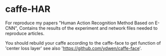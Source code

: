 # caffe-HAR
For reproduce my papers "Human Action Recognition Method Based on E-CNN",
Contains the results of the experiment and network files needed to reproduce articles.

You should rebuild your caffe according to the caffe-face to get function of 'center loss layer' see also 'https://github.com/ydwen/caffe-face'.
